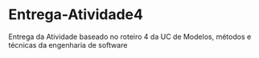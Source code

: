 # Entrega-Atividade4
Entrega da Atividade baseado no roteiro 4 da UC de Modelos, métodos e técnicas da engenharia de software
